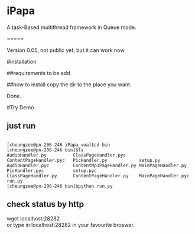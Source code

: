 iPapa
=====

A task-Based multithread framework in Queue mode. 

=====

Version 0.05, not public yet, but it can work now

#installation

##requirements
to be add

##how to install
copy the dir to the place you want. 

Done.

#Try Demo
## just run
```shell

[cheungzee@pn-206-246 iPapa_voa]$cd bin
[cheungzee@pn-206-246 bin]$ls
AudioHandler.py          ClassPageHandler.pyc     ContentPageHandler.pyc   PicHandler.py            setup.py
AudioHandler.pyc         ContentMp3PageHandler.py MainPageHandler.py       PicHandler.pyc           setup.pyc
ClassPageHandler.py      ContentPageHandler.py    MainPageHandler.pyc      run.py
[cheungzee@pn-206-246 bin]$python run.py

```
## check status by http
wget localhost:28282  
or type in localhost:28282 in your favourite broswer.
